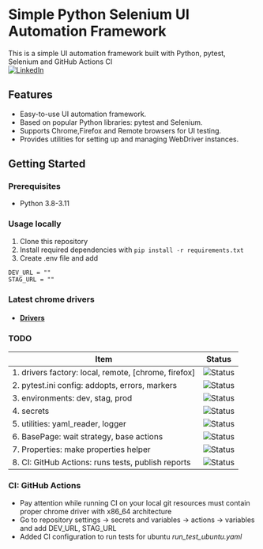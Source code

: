 # Simple Python Selenium UI Automation Framework

This is a simple UI automation framework built with Python, pytest, Selenium and GitHub Actions CI
<br>
[![LinkedIn](https://img.shields.io/badge/LinkedIn-Connect-blue)](https://www.linkedin.com/in/dmytro-berezovskyi/)



## Features

- Easy-to-use UI automation framework.
- Based on popular Python libraries: pytest and Selenium.
- Supports Chrome,Firefox and Remote browsers for UI testing.
- Provides utilities for setting up and managing WebDriver instances.

## Getting Started

### Prerequisites

- Python 3.8-3.11

### Usage locally

1. Clone this repository
2. Install required dependencies with
```pip install -r requirements.txt```
3. Create .env file and add 
```
DEV_URL = ""
STAG_URL = ""
```
### Latest chrome drivers
- #### [Drivers](https://googlechromelabs.github.io/chrome-for-testing/#stable)


### TODO

| Item                                                 | Status                                                   |
|------------------------------------------------------|----------------------------------------------------------|
| 1. drivers factory: local, remote, [chrome, firefox] | ![Status](https://img.shields.io/badge/DONE-brightgreen)      |
| 2. pytest.ini config: addopts, errors, markers       | ![Status](https://img.shields.io/badge/DONE-brightgreen)      |
| 3. environments: dev, stag, prod                     | ![Status](https://img.shields.io/badge/DONE-brightgreen)      |
| 4. secrets                                           | ![Status](https://img.shields.io/badge/TODO-yellow)      |
| 5. utilities: yaml_reader, logger                    | ![Status](https://img.shields.io/badge/DONE-brightgreen)      |
| 6. BasePage: wait strategy, base actions             | ![Status](https://img.shields.io/badge/DONE-brightgreen) |
| 7. Properties: make properties helper                | ![Status](https://img.shields.io/badge/DONE-brightgreen) |
| 8. CI: GitHub Actions: runs tests, publish reports   | ![Status](https://img.shields.io/badge/DONE-brightgreen)      |

### CI: GitHub Actions
 - Pay attention while running CI on your local git resources must contain proper chrome driver with x86_64 architecture
 - Go to repository settings -> secrets and variables -> actions -> variables and add DEV_URL, STAG_URL
 - Added CI configuration to run tests for ubuntu *run_test_ubuntu.yaml*
 